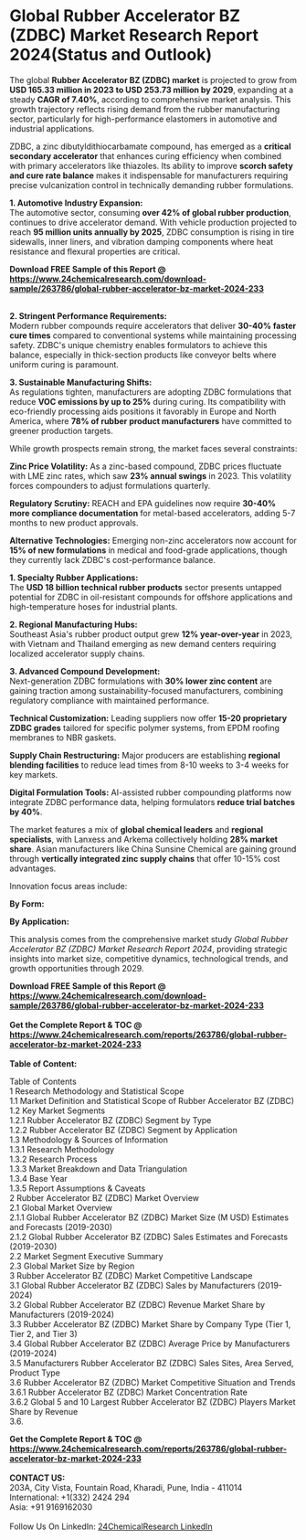 <h1>Global Rubber Accelerator BZ (ZDBC) Market Research Report 2024(Status and Outlook)</h1><p>The global <strong>Rubber Accelerator BZ (ZDBC) market</strong> is projected to grow from <strong>USD 165.33 million in 2023 to USD 253.73 million by 2029</strong>, expanding at a steady <strong>CAGR of 7.40%</strong>, according to comprehensive market analysis. This growth trajectory reflects rising demand from the rubber manufacturing sector, particularly for high-performance elastomers in automotive and industrial applications.</p><p>ZDBC, a zinc dibutyldithiocarbamate compound, has emerged as a <strong>critical secondary accelerator</strong> that enhances curing efficiency when combined with primary accelerators like thiazoles. Its ability to improve <strong>scorch safety and cure rate balance</strong> makes it indispensable for manufacturers requiring precise vulcanization control in technically demanding rubber formulations.</p><p><strong>1. Automotive Industry Expansion:</strong><br>
The automotive sector, consuming <strong>over 42% of global rubber production</strong>, continues to drive accelerator demand. With vehicle production projected to reach <strong>95 million units annually by 2025</strong>, ZDBC consumption is rising in tire sidewalls, inner liners, and vibration damping components where heat resistance and flexural properties are critical.</p><div><b>Download FREE Sample of this Report @ 
            <a href="https://www.24chemicalresearch.com/download-sample/263786/global-rubber-accelerator-bz-market-2024-233">
            https://www.24chemicalresearch.com/download-sample/263786/global-rubber-accelerator-bz-market-2024-233</a></b></div><br><p><strong>2. Stringent Performance Requirements:</strong><br>
Modern rubber compounds require accelerators that deliver <strong>30-40% faster cure times</strong> compared to conventional systems while maintaining processing safety. ZDBC's unique chemistry enables formulators to achieve this balance, especially in thick-section products like conveyor belts where uniform curing is paramount.</p><p><strong>3. Sustainable Manufacturing Shifts:</strong><br>
As regulations tighten, manufacturers are adopting ZDBC formulations that reduce <strong>VOC emissions by up to 25%</strong> during curing. Its compatibility with eco-friendly processing aids positions it favorably in Europe and North America, where <strong>78% of rubber product manufacturers</strong> have committed to greener production targets.</p><p>While growth prospects remain strong, the market faces several constraints:</p><p><strong>Zinc Price Volatility:</strong> As a zinc-based compound, ZDBC prices fluctuate with LME zinc rates, which saw <strong>23% annual swings</strong> in 2023. This volatility forces compounders to adjust formulations quarterly.</p><p><strong>Regulatory Scrutiny:</strong> REACH and EPA guidelines now require <strong>30-40% more compliance documentation</strong> for metal-based accelerators, adding 5-7 months to new product approvals.</p><p><strong>Alternative Technologies:</strong> Emerging non-zinc accelerators now account for <strong>15% of new formulations</strong> in medical and food-grade applications, though they currently lack ZDBC's cost-performance balance.</p><p><strong>1. Specialty Rubber Applications:</strong><br>
The <strong>USD 18 billion technical rubber products</strong> sector presents untapped potential for ZDBC in oil-resistant compounds for offshore applications and high-temperature hoses for industrial plants.</p><p><strong>2. Regional Manufacturing Hubs:</strong><br>
Southeast Asia's rubber product output grew <strong>12% year-over-year</strong> in 2023, with Vietnam and Thailand emerging as new demand centers requiring localized accelerator supply chains.</p><p><strong>3. Advanced Compound Development:</strong><br>
Next-generation ZDBC formulations with <strong>30% lower zinc content</strong> are gaining traction among sustainability-focused manufacturers, combining regulatory compliance with maintained performance.</p><p><strong>Technical Customization:</strong> Leading suppliers now offer <strong>15-20 proprietary ZDBC grades</strong> tailored for specific polymer systems, from EPDM roofing membranes to NBR gaskets.</p><p><strong>Supply Chain Restructuring:</strong> Major producers are establishing <strong>regional blending facilities</strong> to reduce lead times from 8-10 weeks to 3-4 weeks for key markets.</p><p><strong>Digital Formulation Tools:</strong> AI-assisted rubber compounding platforms now integrate ZDBC performance data, helping formulators <strong>reduce trial batches by 40%</strong>.</p><p>The market features a mix of <strong>global chemical leaders</strong> and <strong>regional specialists</strong>, with Lanxess and Arkema collectively holding <strong>28% market share</strong>. Asian manufacturers like China Sunsine Chemical are gaining ground through <strong>vertically integrated zinc supply chains</strong> that offer 10-15% cost advantages.</p><p>Innovation focus areas include:</p><p><strong>By Form:</strong></p><p><strong>By Application:</strong></p><p>This analysis comes from the comprehensive market study <em>Global Rubber Accelerator BZ (ZDBC) Market Research Report 2024</em>, providing strategic insights into market size, competitive dynamics, technological trends, and growth opportunities through 2029.</p><div><b>Download FREE Sample of this Report @ 
            <a href="https://www.24chemicalresearch.com/download-sample/263786/global-rubber-accelerator-bz-market-2024-233">
            https://www.24chemicalresearch.com/download-sample/263786/global-rubber-accelerator-bz-market-2024-233</a></b></div><br><div><b>Get the Complete Report & TOC @ 
            <a href="https://www.24chemicalresearch.com/reports/263786/global-rubber-accelerator-bz-market-2024-233">
            https://www.24chemicalresearch.com/reports/263786/global-rubber-accelerator-bz-market-2024-233</a></b></div><br>
            <b>Table of Content:</b><p>Table of Contents<br />
1 Research Methodology and Statistical Scope<br />
1.1 Market Definition and Statistical Scope of Rubber Accelerator BZ (ZDBC)<br />
1.2 Key Market Segments<br />
1.2.1 Rubber Accelerator BZ (ZDBC) Segment by Type<br />
1.2.2 Rubber Accelerator BZ (ZDBC) Segment by Application<br />
1.3 Methodology & Sources of Information<br />
1.3.1 Research Methodology<br />
1.3.2 Research Process<br />
1.3.3 Market Breakdown and Data Triangulation<br />
1.3.4 Base Year<br />
1.3.5 Report Assumptions & Caveats<br />
2 Rubber Accelerator BZ (ZDBC) Market Overview<br />
2.1 Global Market Overview<br />
2.1.1 Global Rubber Accelerator BZ (ZDBC) Market Size (M USD) Estimates and Forecasts (2019-2030)<br />
2.1.2 Global Rubber Accelerator BZ (ZDBC) Sales Estimates and Forecasts (2019-2030)<br />
2.2 Market Segment Executive Summary<br />
2.3 Global Market Size by Region<br />
3 Rubber Accelerator BZ (ZDBC) Market Competitive Landscape<br />
3.1 Global Rubber Accelerator BZ (ZDBC) Sales by Manufacturers (2019-2024)<br />
3.2 Global Rubber Accelerator BZ (ZDBC) Revenue Market Share by Manufacturers (2019-2024)<br />
3.3 Rubber Accelerator BZ (ZDBC) Market Share by Company Type (Tier 1, Tier 2, and Tier 3)<br />
3.4 Global Rubber Accelerator BZ (ZDBC) Average Price by Manufacturers (2019-2024)<br />
3.5 Manufacturers Rubber Accelerator BZ (ZDBC) Sales Sites, Area Served, Product Type<br />
3.6 Rubber Accelerator BZ (ZDBC) Market Competitive Situation and Trends<br />
3.6.1 Rubber Accelerator BZ (ZDBC) Market Concentration Rate<br />
3.6.2 Global 5 and 10 Largest Rubber Accelerator BZ (ZDBC) Players Market Share by Revenue<br />
3.6.</p><div><b>Get the Complete Report & TOC @ 
            <a href="https://www.24chemicalresearch.com/reports/263786/global-rubber-accelerator-bz-market-2024-233">
            https://www.24chemicalresearch.com/reports/263786/global-rubber-accelerator-bz-market-2024-233</a></b></div><br><b>CONTACT US:</b><br>
            203A, City Vista, Fountain Road, Kharadi, Pune, India - 411014<br>
            International: +1(332) 2424 294<br>
            Asia: +91 9169162030 <br><br>
            Follow Us On LinkedIn: <a href="https://www.linkedin.com/company/24chemicalresearch/">24ChemicalResearch LinkedIn</a>